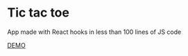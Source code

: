 # Tic tac toe
App made with React hooks in less than 100 lines of JS code

[DEMO](https://codesandbox.io/s/github/goncy/tic-tac-toe)
